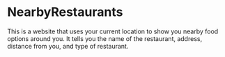 # NearbyRestaurants
This is a website that uses your current location to show you nearby food options around you. It tells you the name of the restaurant, address, distance from you, and type of restaurant.
